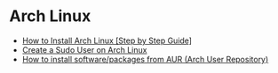 # Arch Linux

- [How to Install Arch Linux [Step by Step Guide]](https://itsfoss.com/install-arch-linux/)
- [Create a Sudo User on Arch Linux](https://www.vultr.com/docs/create-a-sudo-user-on-arch-linux)
- [How to install software/packages from AUR (Arch User Repository)](https://www.archlinuxuser.com/2013/01/how-to-install-softwarepackages-from.html)
